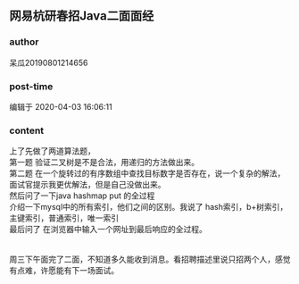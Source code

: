 ## 网易杭研春招Java二面面经
### author 
呆瓜20190801214656
### post-time 

编辑于  2020-04-03 16:06:11
### content 
<div class="post-topic-des nc-post-content">
 <div>
  上了先做了两道算法题，
 </div>
 <div>
  第一题 验证二叉树是不是合法，用递归的方法做出来。
 </div>
 <div>
  第二题 在一个旋转过的有序数组中查找目标数字是否存在，说一个复杂的解法，面试官提示我更优解法，但是自己没做出来。
 </div>
 <div>
  然后问了一下java hashmap put 的全过程
 </div>
 <div>
  介绍一下mysql中的所有索引，他们之间的区别。我说了 hash索引，b+树索引，主键索引，普通索引，唯一索引
 </div>
 <div>
  最后问了 在浏览器中输入一个网址到最后响应的全过程。
 </div>
 <div>
  <br/>
 </div>
 <div>
  <br/>
 </div>
 <div>
  周三下午面完了二面，不知道多久能收到消息。看招聘描述里说只招两个人，感觉有点难，许愿能有下一场面试。
 </div>
</div>
